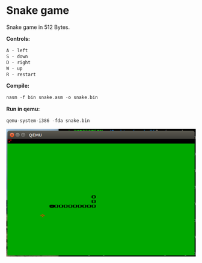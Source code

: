 # Snake game

Snake game in 512 Bytes.

**Controls:**

	A - left
	S - down
	D - right
	W - up
	R - restart

**Compile:**

```c
nasm -f bin snake.asm -o snake.bin
```

**Run in qemu:**

```c
qemu-system-i386 -fda snake.bin
```

![Snake screenshot](https://raw.githubusercontent.com/marin9/Snake_x86/master/ss.png)


